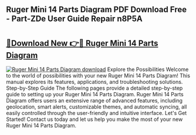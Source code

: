 ## Ruger Mini 14 Parts Diagram PDF Download Free - Part-ZDe User Guide Repair n8P5A

# <h2><a href="http://dfpk9en.blite.top/?on=Ruger+Mini+14+Parts+Diagram">🔗Download New 👉🔴 Ruger Mini 14 Parts Diagram</a></h2>

[![Ruger Mini 14 Parts Diagram download](https://i.imgur.com/lujVjoI.png)](http://dfpk9en.blite.top/?on=Ruger+Mini+14+Parts+Diagram)
Explore the Possibilities Welcome to the world of possibilities with your new Ruger Mini 14 Parts Diagram! This manual explores its features, applications, and troubleshooting solutions. Step-by-Step Guide The following pages provide a detailed step-by-step guide to setting up your Ruger Mini 14 Parts Diagram. Ruger Mini 14 Parts Diagram offers users an extensive range of advanced features, including geolocation, smart alerts, customizable themes, and automatic syncing, all easily controlled through the user-friendly and intuitive interface. Let's Get Started! Contact us today and let us help you make the most of your new Ruger Mini 14 Parts Diagram.
